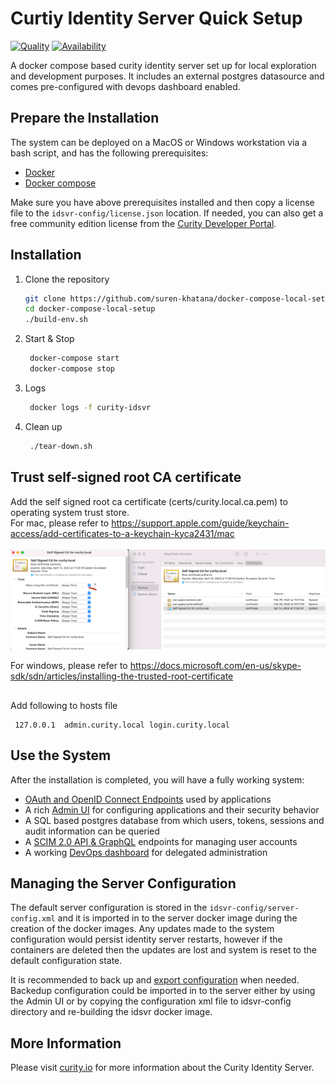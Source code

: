 #  Curtiy Identity Server Quick Setup 

[![Quality](https://img.shields.io/badge/quality-experiment-red)](https://curity.io/resources/code-examples/status/)
[![Availability](https://img.shields.io/badge/availability-source-blue)](https://curity.io/resources/code-examples/status/)

A docker compose based curity identity server set up for local exploration and development purposes. 
It includes an external postgres datasource and comes pre-configured with devops dashboard enabled.

## Prepare the Installation

The system can be deployed on a MacOS or Windows workstation via a bash script, and has the following prerequisites:

* [Docker](https://docs.docker.com/get-docker/)
* [Docker compose](https://docs.docker.com/compose/install/)

Make sure you have above prerequisites installed and then copy a license file to the `idsvr-config/license.json` location.
If needed, you can also get a free community edition license from the [Curity Developer Portal](https://developer.curity.io).
 
## Installation

 1. Clone the repository
    ```sh
    git clone https://github.com/suren-khatana/docker-compose-local-setup.git
    cd docker-compose-local-setup
    ./build-env.sh
    ```
 2. Start & Stop 
    ```sh
     docker-compose start
     docker-compose stop
    ```
 3. Logs
    ```sh
     docker logs -f curity-idsvr
    ```

 4. Clean up
    ```sh
     ./tear-down.sh
    ```



## Trust self-signed root CA certificate

Add the self signed root ca certificate (certs/curity.local.ca.pem) to operating system trust store.<br>
For mac, please refer to https://support.apple.com/guide/keychain-access/add-certificates-to-a-keychain-kyca2431/mac <br> <br>
![root ca configuration](./docs/ca-trust.png "Root ca trust configuration")

For windows, please refer to https://docs.microsoft.com/en-us/skype-sdk/sdn/articles/installing-the-trusted-root-certificate

## 
Add following to hosts file
 ```
  127.0.0.1  admin.curity.local login.curity.local
 ```

## Use the System

After the installation is completed, you will have a fully working system:

- [OAuth and OpenID Connect Endpoints](https://login.curity.local/~/.well-known/openid-configuration) used by applications
- A rich [Admin UI](https://admin.curity.local/admin) for configuring applications and their security behavior
- A SQL based postgres database from which users, tokens, sessions and audit information can be queried
- A [SCIM 2.0 API & GraphQL](https://admin.curity.local/admin/#/profiles/user-management/user-management/endpoints) endpoints for managing user accounts
- A working [DevOps dashboard](https://admin.curity.local/admin/dashboard) for delegated administration



## Managing the Server Configuration
The default server configuration is stored in the `idsvr-config/server-config.xml` and it is imported in to the server docker image during the creation of the docker images. Any updates made to the system configuration would persist identity server restarts, however if the containers are deleted then the updates are lost and system is reset to the default configuration state.

It is recommended to back up and [export configuration](https://curity.io/docs/idsvr/latest/configuration-guide/backup.html) when needed. Backedup configuration could be imported in to the server either by using the Admin UI or by copying the configuration xml file to idsvr-config directory and re-building the idsvr docker image.




## More Information

Please visit [curity.io](https://curity.io/) for more information about the Curity Identity Server.